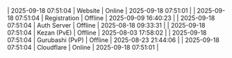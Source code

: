 | 2025-09-18 07:51:04 | Website | Online | 2025-09-18 07:51:01 |
| 2025-09-18 07:51:04 | Registration | Offline | 2025-09-09 16:40:23 |
| 2025-09-18 07:51:04 | Auth Server | Offline | 2025-08-18 09:33:31 |
| 2025-09-18 07:51:04 | Kezan (PvE) | Offline | 2025-08-03 17:58:02 |
| 2025-09-18 07:51:04 | Gurubashi (PvP) | Offline | 2025-08-23 21:44:06 |
| 2025-09-18 07:51:04 | Cloudflare | Online | 2025-09-18 07:51:01 |

